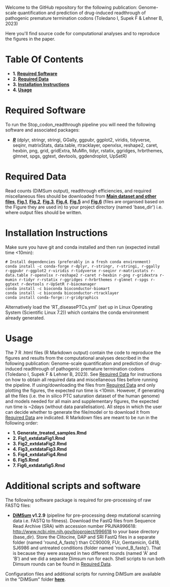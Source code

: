 Welcome to the GitHub repository for the following publication: Genome-scale quantification and prediction of drug-induced readthrough of pathogenic premature termination codons (Toledano I, Supek F & Lehner B, 2023)

Here you'll find source code for computational analyses and to reproduce the figures in the paper.

# Table Of Contents

* **1. [Required Software](#required-software)**
* **2. [Required Data](#required-data)**
* **3. [Installation Instructions](#installation-instructions)**
* **4. [Usage](#usage)**

# Required Software

To run the Stop_codon_readthrough pipeline you will need the following software and associated packages:

* **[_R_](https://www.r-project.org/)** (dplyr, stringr, stringi, GGally, ggpubr, ggplot2, viridis, tidyverse, seqinr, matrixStats, data.table, rtracklayer, openxlsx, reshape2, caret, hexbin, png, grid, gridExtra, MuMIn, tidyr, rstatix, ggridges, hrbrthemes, glmnet, spgs, ggtext, devtools, ggdendroplot, UpSetR)

# Required Data

Read counts (DiMSum output), readthrough efficiencies, and required miscellaneous files should be downloaded from **[Main dataset and other files](https://figshare.com/articles/dataset/Other_objects/25138712)**, **[Fig.1](https://figshare.com/articles/dataset/Fig_1_Files/25138625)**, **[Fig.2](https://figshare.com/articles/dataset/Fig_2_files/25138685)**, **[Fig.3](https://figshare.com/articles/dataset/Fig_3_Files/25138688)**, **[Fig.4](https://figshare.com/articles/dataset/Fig_4_Files/25138691)**, **[Fig.5](https://figshare.com/articles/dataset/Fig_5_Files/25138697)** and **[Fig.6](https://figshare.com/articles/dataset/Fig_6_Files/25139210)** (files are organised based on the Figure they are used in) to your project directory (named 'base_dir') i.e. where output files should be written.

# Installation Instructions

Make sure you have git and conda installed and then run (expected install time <10min):

```
# Install dependencies (preferably in a fresh conda environment)
conda install -c conda-forge r-dplyr, r-stringr, r-stringi, r-ggally r-ggpubr r-ggplot2 r-viridis r-tidyverse r-seqinr r-matrixstats r-data.table r-openxlsx r-reshape2 r-caret r-hexbin r-png r-gridextra r-mumin r-tidyr r-rstatix r-ggridges r-hrbrthemes r-glmnet r-spgs r-ggtext r-devtools r-UpSetR r-biocmanager
conda install -c bioconda bioconductor-biomart
conda install -c bioconda bioconductor-rtracklayer
conda install conda-forge::r-gridgraphics
```
Alternatively load the 'RT_diseasePTCs.yml' (set up in Linux Operating System (Scientific Linux 7.2)) which contains the conda environment already generated. 

# Usage

The 7 R .html files (R Markdown output) contain the code to reproduce the figures and results from the computational analyses described in the following publication: Genome-scale quantification and prediction of drug-induced readthrough of pathogenic premature termination codons (Toledano I, Supek F & Lehner B, 2023). See [Required Data](#required-data) for instructions on how to obtain all required data and miscellaneous files before running the pipeline. If using/downloading the files from [Required Data](#required-data) and only plotting the figures, the expected run time is <10min. However, if generating all the files (i.e. the in silico PTC saturation dataset of the human genome) and models needed for all main and supplementary figures, the expected run time is ~2days (without data parallelisation). All steps in which the user can decide whether to generate the file/model or to download it from [Required Data](#required-data) are indicated.
R Markdown files are meant to be run in the following order:

* **1. Generate_treated_samples.Rmd**
* **2. Fig1_extdataFig1.Rmd**
* **3. Fig2_extdataFig2.Rmd**
* **4. Fig3_extdataFig3.Rmd**
* **5. Fig4_extdataFig4.Rmd**
* **6. Fig5.Rmd**
* **7. Fig6_extdatafig5.Rmd**

# Additional scripts and software

The following software package is required for pre-processing of raw FASTQ files:

* **[DiMSum](https://github.com/lehner-lab/DiMSum) v1.2.9** (pipeline for pre-processing deep mutational scanning data i.e. FASTQ to fitness). Download the FastQ files from Sequence Read Archive (SRA) with accession number PRJNA996618: http://www.ncbi.nlm.nih.gov/bioproject/996618 to your base directory (base_dir). Store the Clitocine, DAP and SRI FastQ files in a separate folder (named 'round_A_fastq') than CC90009, FUr, Gentamicin, G418, SJ6986 and untreated conditions (folder named 'round_B_fastq'). That is because they were assayed in two different rounds (named 'A' and 'B') and we did a separate Dimsum run for each. Shell scripts to run both Dimsum rounds can be found in [Required Data](#required-data).
  
Configuration files and additional scripts for running DiMSum are available in the "DiMSum" folder **[here](https://crgcnag-my.sharepoint.com/:f:/g/personal/itoledano_crg_es/Eszq0KwHEq5Lt-NNghiRmzIBtL_MdXLKtIitmotN8VWoaQ?e=CLSl2m)**.
